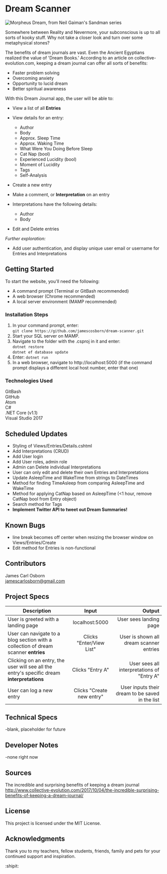 # Dream Scanner

![Morpheus Dream, from Neil Gaiman's Sandman series](https://nerdist.com/wp-content/uploads/2017/04/663307.jpg)

Somewhere between Reality and Nevermore, your subconscious is up to all sorts of kooky stuff. Why not take a closer look and turn over some metaphysical stones?

The benefits of dream journals are vast. Even the Ancient Egyptians realized the value of 'Dream Books.' According to an article on collective-evolution.com, keeping a dream journal can offer all sorts of benefits:

* Faster problem solving
* Overcoming anxiety
* Opportunity to lucid dream
* Better spiritual awareness

With this Dream Journal app, the user will be able to:

* View a list of all __Entries__
* View details for an entry:   
  * Author  
  * Body  
  * Approx. Sleep Time  
  * Approx. Waking Time  
  * What Were You Doing Before Sleep  
  * Cat Nap (bool)  
  * Experienced Lucidity (bool)  
  * Moment of Lucidity  
  * Tags  
  * Self-Analysis  


* Create a new entry
* Make a comment, or __Interpretation__ on an entry
* Interpretations have the following details:  
  * Author  
  * Body


* Edit and Delete entries  

_Further exploration:_

* Add user authentication, and display unique user email or username for Entries and Interpretations

## Getting Started

To start the website, you'll need the following:

* A command prompt (Terminal or GitBash recommended)
* A web browser (Chrome recommended)
* A local server environment (MAMP recommended)

### Installation Steps

1. In your command prompt, enter:  
  `git clone https://github.com/jamescosborn/dream-scanner.git`
2. Start your SQL server on MAMP.
3. Navigate to the folder with the .csproj in it and enter:   
`dotnet restore`    
`dotnet ef database update`  
4. Enter:  `dotnet run`
5. In a web browser, navigate to http://localhost:5000 (if the command prompt displays a different local host number, enter that one)

### Technologies Used

GitBash  
GitHub   
Atom   
C#  
.NET Core (v1.1)  
Visual Studio 2017  

## Scheduled Updates

* Styling of Views/Entries/Details.cshtml  
* Add Interpretations (CRUD)
* Add User login
* Add User roles, admin role
* Admin can Delete individual Interpretations
* User can only edit and delete their own Entries and Interpretations
* Update AsleepTime and WakeTime from strings to DateTimes
* Method for finding TimeAsleep from comparing AsleepTime and WakeTime
* Method for applying CatNap based on AsleepTime (<1 hour, remove CatNap bool from Entry object)
* Search method for Tags
* __Implement Twitter API to tweet out Dream Summaries!__


## Known Bugs

* line break becomes off center when resizing the browser window on Views/Entries/Create  
* Edit method for Entries is non-functional  

## Contributors

James Carl Osborn  
jamescarlosborn@gmail.com  

## Project Specs

| Description        | Input           | Output  |
| ------------- |:-------------:| -----:|
| User is greeted with a landing page       | localhost:5000       | User sees landing page    |
| User can navigate to a blog section with a collection of dream scanner __entries__       | Clicks "Enter/View List"       | User is shown all dream scanner entries    |
| Clicking on an entry, the user will see all the entry's specific dream __interpretations__       | Clicks "Entry A"       | User sees all interpretations of "Entry A"    |
| User can log a new entry | Clicks "Create new entry" | User inputs their dream to be saved in the list |

## Technical Specs
-blank, placeholder for future

## Developer Notes  
-none right now

## Sources

The incredible and surprising benefits of keeping a dream journal  
http://www.collective-evolution.com/2017/10/04/the-incredible-surprising-benefits-of-keeping-a-dream-journal/

## License

This project is licensed under the MIT License.

## Acknowledgments

Thank you to my teachers, fellow students, friends, family and pets for your continued support and inspiration.  

:shipit:
